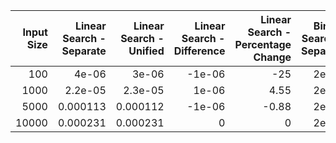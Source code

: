 |   Input Size |   Linear Search - Separate |   Linear Search - Unified |   Linear Search - Difference |   Linear Search - Percentage Change |   Binary Search - Separate |   Binary Search - Unified |   Binary Search - Difference |   Binary Search - Percentage Change |
|-------------:|---------------------------:|--------------------------:|-----------------------------:|------------------------------------:|---------------------------:|--------------------------:|-----------------------------:|------------------------------------:|
|          100 |                   4e-06    |                  3e-06    |                       -1e-06 |                              -25    |                      2e-06 |                     2e-06 |                            0 |                                   0 |
|         1000 |                   2.2e-05  |                  2.3e-05  |                        1e-06 |                                4.55 |                      2e-06 |                     2e-06 |                            0 |                                   0 |
|         5000 |                   0.000113 |                  0.000112 |                       -1e-06 |                               -0.88 |                      2e-06 |                     2e-06 |                            0 |                                   0 |
|        10000 |                   0.000231 |                  0.000231 |                        0     |                                0    |                      2e-06 |                     2e-06 |                            0 |                                   0 |